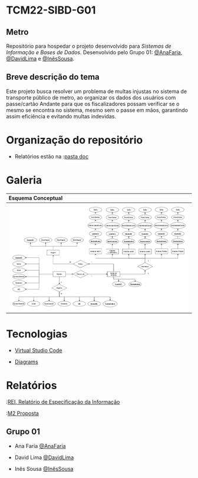 # TCM22-SIBD-G01
## Metro

Repositório para hospedar o projeto desenvolvido para *Sistemas de Informação e Bases de Dados*. Desenvolvido pelo Grupo 01: [@AnaFaria](https://github.com/FariaAna), [@DavidLima](https://github.com/D-S-Lima) e [@InêsSousa](https://github.com/a041326).

## Breve descrição do tema

Este projeto busca resolver um problema de multas injustas no sistema de transporte público de metro, ao organizar os dados dos usuários com passe/cartão Andante para que os fiscalizadores possam verificar se o mesmo se encontra no sistema, mesmo sem o passe em mãos, garantindo assim eficiência e evitando multas indevidas.

# Organização do repositório

- Relatórios estão na :[pasta doc](/doc/)

# Galeria

| Esquema Conceptual|
| :----------------|
|![Esquema Conceptual](/doc/REI/imagens/EsquemaConceptual.jpg)|

# Tecnologias

- [Virtual Studio Code](https://code.visualstudio.com)

- [Diagrams](https://www.diagrams.net)

# Relatórios

:[REI, Relatório de Especificação da Informação](/doc/REI/rei00.md)

:[M2 Proposta](/doc/TCM22-SIBD01-M2Proposta.md)

## Grupo 01

- Ana Faria [@AnaFaria](https://github.com/FariaAna)


- David Lima [@DavidLima](https://github.com/D-S-Lima)

- Inês Sousa [@InêsSousa](https://github.com/a041326)
